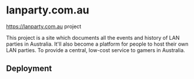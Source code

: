 # lanparty.com.au
https://lanparty.com.au project

This project is a site which documents all the events and history of LAN parties in Australia.
It'll also become a platform for people to host their own LAN parties. To provide a central, low-cost
service to gamers in Australia.

## Deployment

